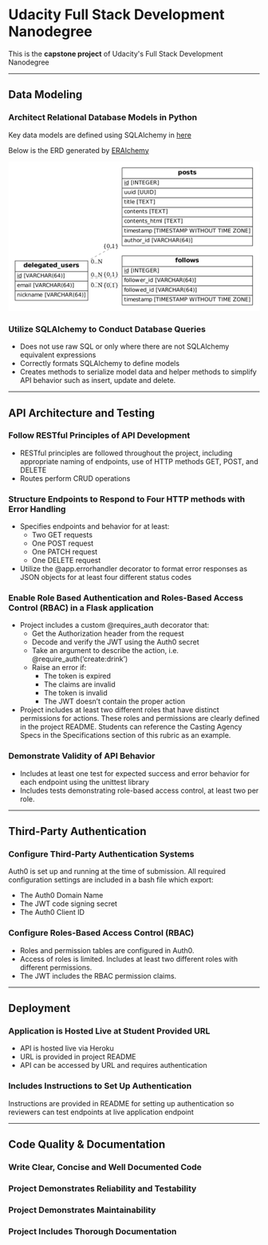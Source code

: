 # Udacity Full Stack Development Nanodegree

This is the **capstone project** of Udacity's Full Stack Development Nanodegree

---

## Data Modeling

### Architect Relational Database Models in Python

Key data models are defined using SQLAlchemy in [here](workspace/backend/application/models.py)

Below is the ERD generated by [ERAlchemy](https://pypi.org/project/ERAlchemy/)

<img src="doc/data-modeling--erd.png" alt="Entity Relationship Diagram"/>

### Utilize SQLAlchemy to Conduct Database Queries

* Does not use raw SQL or only where there are not SQLAlchemy equivalent expressions
* Correctly formats SQLAlchemy to define models
* Creates methods to serialize model data and helper methods to simplify API behavior such as insert, update and delete.

---

## API Architecture and Testing

### Follow RESTful Principles of API Development

* RESTful principles are followed throughout the project, including appropriate naming of endpoints, use of HTTP methods GET, POST, and DELETE
* Routes perform CRUD operations

### Structure Endpoints to Respond to Four HTTP methods with Error Handling

* Specifies endpoints and behavior for at least:
    - Two GET requests
    - One POST request
    - One PATCH request
    - One DELETE request
* Utilize the @app.errorhandler decorator to format error responses as JSON objects for at least four different status codes

### Enable Role Based Authentication and Roles-Based Access Control (RBAC) in a Flask application

* Project includes a custom @requires_auth decorator that:
    * Get the Authorization header from the request
    * Decode and verify the JWT using the Auth0 secret
    * Take an argument to describe the action, i.e. @require_auth(‘create:drink’)
    * Raise an error if:
        - The token is expired
        - The claims are invalid
        - The token is invalid
        - The JWT doesn’t contain the proper action
* Project includes at least two different roles that have distinct permissions for actions. These roles and permissions are clearly defined in the project README. Students can reference the Casting Agency Specs in the Specifications section of this rubric as an example.

### Demonstrate Validity of API Behavior

* Includes at least one test for expected success and error behavior for each endpoint using the unittest library
* Includes tests demonstrating role-based access control, at least two per role.

---

## Third-Party Authentication

### Configure Third-Party Authentication Systems

Auth0 is set up and running at the time of submission. All required configuration settings are included in a bash file which export:

- The Auth0 Domain Name
- The JWT code signing secret
- The Auth0 Client ID

### Configure Roles-Based Access Control (RBAC)

* Roles and permission tables are configured in Auth0.
* Access of roles is limited. Includes at least two different roles with different permissions.
* The JWT includes the RBAC permission claims.

---

## Deployment

### Application is Hosted Live at Student Provided URL

* API is hosted live via Heroku
* URL is provided in project README
* API can be accessed by URL and requires authentication

### Includes Instructions to Set Up Authentication

Instructions are provided in README for setting up authentication so reviewers can test endpoints at live application endpoint

---

## Code Quality & Documentation

### Write Clear, Concise and Well Documented Code

### Project Demonstrates Reliability and Testability

### Project Demonstrates Maintainability

### Project Includes Thorough Documentation


